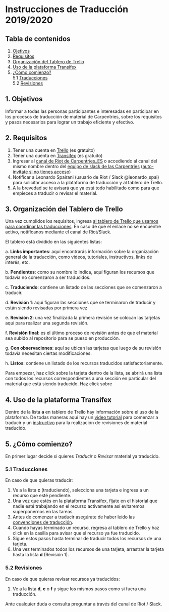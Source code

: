 # Instrucciones de Traducción 2019/2020

## Tabla de contenidos

1. [Ojetivos](#1.-Objetivos)  
2. [Requisitos](#2.-Requisitos)  
3. [Organización del Tablero de Trello](#3.-Organización-del-Tablero-de-Trello)  
4. [Uso de la plataforma Transifex](#4.-Uso-de-la-plataforma-Transifex)  
5. [¿Cómo comienzo?](#5.-¿Cómo-comienzo?)  
  5.1 [Traducciones](#5.1-Traducciones)  
  5.2 [Revisiones](#5.2-Revisiones)

## 1. Objetivos

Informar a todas las personas participantes e interesadas en participar en los procesos de traducción de material de Carpentries, sobre los requisitos y pasos necesarios para lograr un trabajo eficiente y efectivo.

## 2. Requisitos

1. Tener una cuenta en [Trello](https://trello.com/) (es gratuito)
2. Tener una cuenta en [Transifex](https://www.transifex.com/) (es gratuito)
3. Ingresar al [canal de Riot de Carpentries_ES](https://matrix.to/#/!DiYhyKboywrDdhLjXH:matrix.org?via=matrix.org&via=petrichor.me) o accediendo al canal del mismo nombre dentro del [equipo de slack de las Carpentries](https://swcarpentry.slack.com) ([auto-invítate si no tienes acceso](https://swc-slack-invite.herokuapp.com/))
4. Notificar a Leonardo Spairani (usuario de Riot / Slack @leonardo_spai) para solicitar acceso a la plataforma de traducción y al tablero de Trello.
5. A la brevedad se te avisará que ya está todo habilitado como para que empieces a traducir o revisar el material.

## 3. Organización del Tablero de Trello

Una vez cumplidos los requisitos, ingresa [al tablero de Trello que usamos para coordinar las traducciones](https://trello.com/invite/b/8weO4xoS/b3d61bf7fcd3c7d0567201c20142bb13/notebook-translation-es). En caso de que el enlace no se encuentre activo, notifícanos mediante el canal de Riot/Slack.

El tablero está dividido en las siguientes listas:

a. **Links importantes**: aquí encontrarás información sobre la organización general de la traducción, como videos, tutoriales, instructivos, links de interés, etc.

b. **Pendientes**: como su nombre lo indica, aquí figuran los recursos que todavía no comenzaron a ser traducidos.

c. **Traduciendo**: contiene un listado de las secciones que se comenzaron a traducir.

d. **Revisión 1**: aquí figuran las secciones que se terminaron de traducir y están siendo revisadas por primera vez

e. **Revisión 2**: una vez finalizada la primera revisión se colocan las tarjetas aquí para realizar una segunda revisión.

f. **Revisión final**: es el último proceso de revisión antes de que el material sea subido al repositorio para se pueso en producción.

g. **Con observaciones**: aquí se ubican las tarjetas que luego de su revisión todavía necesitan ciertas modificaciones.

h. **Listos**: contiene un listado de los recursos traducidos satisfactoriamente.

 Para empezar, haz click sobre la tarjeta dentro de la lista, se abrirá una lista con todos los recursos correspondientes a una sección en particular del material que está siendo traducido. Haz click sobre

## 4. Uso de la plataforma Transifex
Dentro de la lista **a** en tablero de Trello hay información sobre el uso de la plataforma. De todas maneras aquí hay un [video tutorial](https://youtu.be/388CDBUr62U) para comenzar a traducir y un [instructivo](https://docs.google.com/presentation/d/1pujIcar9aaOkJKGl8VqxlzJYcbpeHNAzcnZtCmsXJS0/edit?usp=sharing) para la realización de revisiones de material traducido.

## 5. ¿Cómo comienzo?

En primer lugar decide si quieres *Traducir* o *Revisar* material ya traducido.  

### 5.1 Traducciones

En caso de que quieras traducir: 
1. Ve a la lista **c** (traduciendo), selecciona una tarjeta e ingresa a un recurso que esté pendiente.  
2. Una vez que estés en la plataforma Transifex, fíjate en el historial que nadie esté trabajando en el recurso activamente así evitaremos superponernos en las tareas.  
3. Antes de comenzar a traducir asegúrate de haber leído las [convenciones de traducción](https://github.com/Carpentries-ES/board/blob/master/Convenciones_Traduccion.md).  
4. Cuando hayas terminado un recurso, regresa al tablero de Trello y haz click en la casilla para avisar que el recurso ya fue traducido. 
5. Sigue estos pasos hasta terminar de traducir todos los recursos de una tarjeta.
6. Una vez terminados todos los recursos de una tarjeta, arrastrar la tarjeta hasta la lista **d** (Revisión 1).

### 5.2 Revisiones
En caso de que quieras revisar recursos ya traducidos:
1. Ve a la lista **d**, **e** o **f** y sigue los mismos pasos como si fuera una traducción.

Ante cualquier duda o consulta preguntar a través del canal de Riot / Slack.
